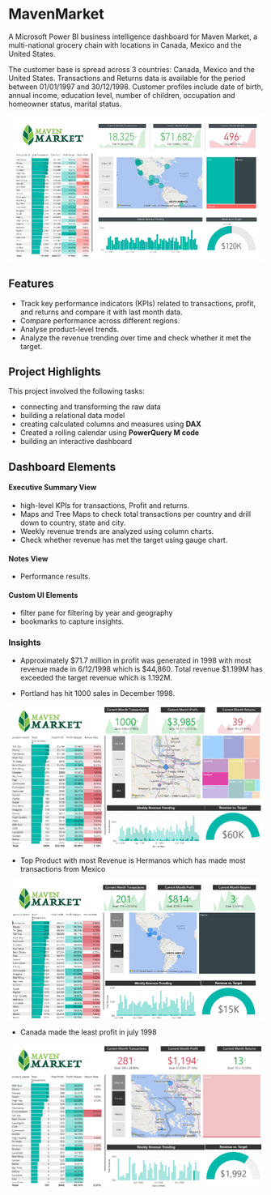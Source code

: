 # MavenMarket

A Microsoft Power BI business intelligence dashboard for Maven Market, a multi-national grocery chain with locations in Canada, Mexico and the United States.

The customer base is spread across 3 countries: Canada, Mexico and the United States. Transactions and Returns data is available for the period between 01/01/1997 and 30/12/1998. Customer profiles include date of birth, annual income, education level, number of children, occupation and homeowner status, marital status. 

<img alt="Maven Market Executive Dashboard" src="./images/screenshots/Topline_Performance.jpeg">

## Features

- Track key performance indicators (KPIs) related to transactions, profit, and returns and compare it with last month data.
- Compare performance across different regions.
- Analyse product-level trends.
- Analyze the revenue trending over time and check whether it met the target.

## Project Highlights

This project involved the following tasks:

- connecting and transforming the raw data 
- building a relational data model
- creating calculated columns and measures using **DAX**
- Created a rolling calendar using **PowerQuery M code**
- building an interactive dashboard

## Dashboard Elements

#### Executive Summary View

- high-level KPIs for transactions, Profit and returns.
- Maps and Tree Maps to check total transactions per country and drill down to country, state and city.
- Weekly revenue trends are analyzed using column charts.
- Check whether revenue has met the target using gauge chart.

#### Notes View

- Performance results.

#### Custom UI Elements

- filter pane for filtering by year and geography
- bookmarks to capture insights.


### Insights

- Approximately $71.7 million in profit was generated in 1998 with most revenue made in 6/12/1998 which is $44,860. Total revenue $1.199M has exceeded the target revenue which is 1.192M.

- Portland has hit 1000 sales in December 1998.

<img src="./images/screenshots/Portland_Sales.jpeg">

- Top Product with most Revenue is Hermanos which has  made most transactions from Mexico

<img src="./images/screenshots/TopProduct_Mexico.jpeg">

- Canada made the least profit in july 1998

<img src="./images/screenshots/LeastProfit_Canada.jpeg">
